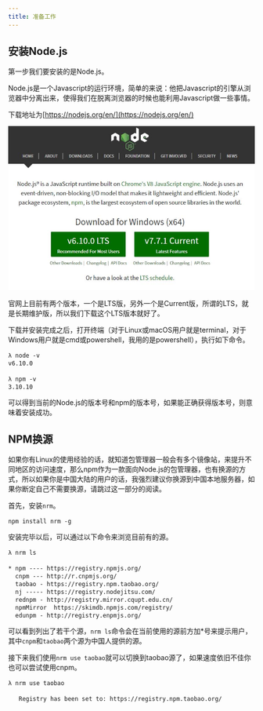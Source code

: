 ```yaml
---
title: 准备工作
---
```


## 安装Node.js

第一步我们要安装的是Node.js。

Node.js是一个Javascript的运行环境，简单的来说：他把Javascript的引擎从浏览器中分离出来，使得我们在脱离浏览器的时候也能利用Javascript做一些事情。

下载地址为[https://nodejs.org/en/](https://nodejs.org/en/)

![](./assets/1_1.jpg)

官网上目前有两个版本，一个是LTS版，另外一个是Current版，所谓的LTS，就是长期维护版，所以我们下载这个LTS版本就好了。

下载并安装完成之后，打开终端（对于Linux或macOS用户就是terminal，对于Windows用户就是cmd或powershell，我用的是powershell），执行如下命令。

```
λ node -v
v6.10.0

λ npm -v
3.10.10
```

可以得到当前的Node.js的版本号和npm的版本号，如果能正确获得版本号，则意味着安装成功。

## NPM换源

如果你有Linux的使用经验的话，就知道包管理器一般会有多个镜像站，来提升不同地区的访问速度，那么npm作为一款面向Node.js的包管理器，也有换源的方式，所以如果你是中国大陆的用户的话，我强烈建议你换源到中国本地服务器，如果你断定自己不需要换源，请跳过这一部分的阅读。

首先，安装`nrm`。

```
npm install nrm -g
```

安装完毕以后，可以通过以下命令来浏览目前有的源。

```
λ nrm ls

* npm ---- https://registry.npmjs.org/
  cnpm --- http://r.cnpmjs.org/
  taobao - https://registry.npm.taobao.org/
  nj ----- https://registry.nodejitsu.com/
  rednpm - http://registry.mirror.cqupt.edu.cn/
  npmMirror  https://skimdb.npmjs.com/registry/
  edunpm - http://registry.enpmjs.org/
```

可以看到列出了若干个源，`nrm ls`命令会在当前使用的源前方加\*号来提示用户，其中`cnpm`和`taobao`两个源为中国人提供的源。

接下来我们使用`nrm use taobao`就可以切换到taobao源了，如果速度依旧不佳你也可以尝试使用cnpm。

```
λ nrm use taobao

   Registry has been set to: https://registry.npm.taobao.org/
```

